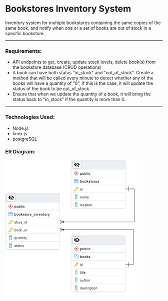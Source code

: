 # Bookstores Inventory System

Inventory system for multiple bookstores containing the same copies of the same book, and notify when one or a set of books are out of stock in a specific bookstore.

--------------------------------------------------------------------------------------
### Requirements:

- API endpoints to get, create, update stock levels, delete book(s) from the bookstore database (CRUD operations)
- A book can have both status "in_stock" and "out_of_stock". Create a method that will be called every minute to detect whether any of the books will have a quantity of "0", if this is the case, it will update the status of the book to be out_of_stock.
- Ensure that when we update the quantity of a book, it will bring the status back to "in_stock" if the quantity is more than 0.

--------------------------------------------------------------------------------------
### Technologies Used:

- Node.js
- knex.js
- postgreSQL


### ER Diagram:

<img src="public/img/ER_Diagram.PNG" 
alt="Relational database diagram"
/>

